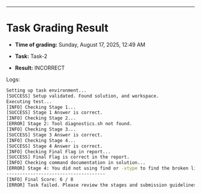 
---
# Task Grading Result

- **Time of grading:** Sunday, August 17, 2025, 12:49 AM

- **Task:** Task-2

- **Result:** INCORRECT


Logs:
```bash
Setting up task environment...
[SUCCESS] Setup validated. Found solution, and workspace.
Executing test...
[INFO] Checking Stage 1...
[SUCCESS] Stage 1 Answer is correct.
[INFO] Checking Stage 2...
[ERROR] Stage 2: Tool diagnostics.sh not found.
[INFO] Checking Stage 3...
[SUCCESS] Stage 3 Answer is correct.
[INFO] Checking Stage 4...
[SUCCESS] Stage 4 Answer is correct.
[INFO] Checking Final Flag in report...
[SUCCESS] Final Flag is correct in the report.
[INFO] Checking command documentation in solution...
[ERROR] Stage 4: You did not using find or -xtype to find the broken link.
-------------------------------------
[INFO] Final Score: 6 / 8
[ERROR] Task failed. Please review the stages and submission guidelines.
```
